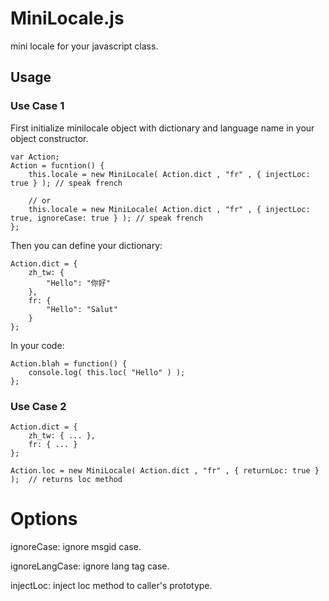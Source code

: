 # MiniLocale.js

mini locale for your javascript class.

## Usage

### Use Case 1

First initialize minilocale object with dictionary 
    and language name in your object constructor.

    var Action;
    Action = fucntion() {
        this.locale = new MiniLocale( Action.dict , "fr" , { injectLoc: true } ); // speak french

        // or
        this.locale = new MiniLocale( Action.dict , "fr" , { injectLoc: true, ignoreCase: true } ); // speak french
    };


Then you can define your dictionary:

    Action.dict = {
        zh_tw: { 
            "Hello": "你好"
        },
        fr: { 
            "Hello": "Salut"
        }
    };

In your code:

    Action.blah = function() {
        console.log( this.loc( "Hello" ) );
    };


### Use Case 2


    Action.dict = { 
        zh_tw: { ... },
        fr: { ... }
    };

    Action.loc = new MiniLocale( Action.dict , "fr" , { returnLoc: true } );  // returns loc method
    

# Options

ignoreCase:  ignore msgid case.

ignoreLangCase:   ignore lang tag case.

injectLoc:     inject loc method to caller's prototype.




